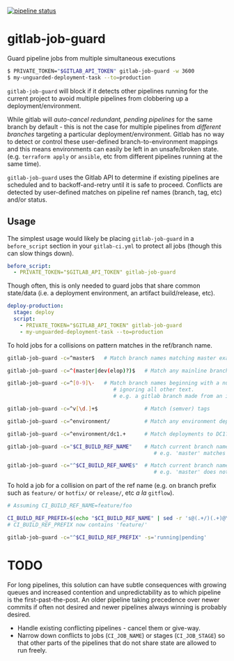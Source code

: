 [![pipeline status](https://gitlab.com/s.bhooshi/gitlab-job-guard/badges/master/pipeline.svg)](https://gitlab.com/s.bhooshi/gitlab-job-guard/commits/master)

# gitlab-job-guard

Guard pipeline jobs from multiple simultaneous executions

```bash
$ PRIVATE_TOKEN="$GITLAB_API_TOKEN" gitlab-job-guard -w 3600
$ my-unguarded-deployment-task --to=production
```

`gitlab-job-guard`  will block  if  it detects  other  pipelines running  for
the  current  project   to  avoid  multiple  pipelines  from   clobbering  up  a
deployment/environment.

While gitlab will _auto-cancel redundant, pending pipelines_ for the same branch
by  default -  this  is not  the  case for  multiple  pipelines from  _different
branches_ targeting  a particular deployment/environment.  Gitlab has no  way to
detect  or control  these user-defined  branch-to-environment mappings  and this
means  environments  can  easily  be  left  in  an  unsafe/broken  state.  (e.g.
`terraform apply` or `ansible`, etc from different pipelines running at the same
time).

`gitlab-job-guard` uses the Gitlab API to determine if existing pipelines are
scheduled and to backoff-and-retry  until it is safe to proceed. Conflicts
are detected  by user-defined matches on  pipeline ref names (branch,  tag, etc)
and/or status.

## Usage

The  simplest  usage   would  likely  be  placing   `gitlab-job-guard`  in  a
`before_script` section in your `gitlab-ci.yml` to protect all jobs (though this
can slow things down).

```yaml
before_script:
  - PRIVATE_TOKEN="$GITLAB_API_TOKEN" gitlab-job-guard
```

Though often,  this is only  needed to guard  jobs that share  common state/data
(i.e. a deployment environment, an artifact build/release, etc).

```yaml
deploy-production:
  stage: deploy
  script:
    - PRIVATE_TOKEN="$GITLAB_API_TOKEN" gitlab-job-guard
    - my-unguarded-deployment-task --to=production
```

To hold jobs for a collisions on pattern matches in the ref/branch name.

```bash
gitlab-job-guard -c=^master$   # Match branch names matching master exactly.

gitlab-job-guard -c=^(master|dev(elop)?)$   # Match any mainline branches

gitlab-job-guard -c=^[0-9]\-   # Match branch names beginning with a number and dash
                                  # ignoring all other text.
                                  # e.g. a gitlab branch made from an issue.

gitlab-job-guard -c=^v[\d.]+$               # Match (semver) tags

gitlab-job-guard -c=^environment/           # Match any environment deployments?

gitlab-job-guard -c=^environment/dc1.+      # Match deployments to DC1?

gitlab-job-guard -c="$CI_BUILD_REF_NAME"    # Match current branch name (partially).
                                               # e.g. 'master' matches 'feature/master-document'

gitlab-job-guard -c="^$CI_BUILD_REF_NAME$"  # Match current branch name (exactly).
                                               # e.g. 'master' does not match 'master-deployment'

```

To hold a job for a collision on part of the ref name (e.g. on branch prefix
such as `feature/` or `hotfix/` or `release/`, etc _a la_ `gitflow`).

```bash
# Assuming CI_BUILD_REF_NAME=feature/foo

CI_BUILD_REF_PREFIX=$(echo "$CI_BUILD_REF_NAME" | sed -r 's@(.+/)(.+)@\1@')
# CI_BUILD_REF_PREFIX now contains 'feature/'

gitlab-job-guard -c="^$CI_BUILD_REF_PREFIX" -s='running|pending'
```

# TODO

For long pipelines, this solution can have subtle consequences with growing
queues and increased contention and unpredictability as to which pipeline is
the first-past-the-post. An older pipeline taking precedence over newer commits
if often not desired and newer pipelines always winning is probably desired.

* Handle existing conflicting pipelines - cancel them or give-way.
* Narrow down conflicts to jobs (`CI_JOB_NAME`) or stages (`CI_JOB_STAGE`)
  so that other parts of the pipelines that do not share state are allowed to
  run freely.
